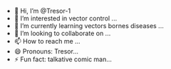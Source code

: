 - 👋 Hi, I’m @Tresor-1
- 👀 I’m interested in vector control ...
- 🌱 I’m currently learning vectors bornes diseases ...
- 💞️ I’m looking to collaborate on ...
- 📫 How to reach me ...
- 😄 Pronouns: Tresor...
- ⚡ Fun fact: talkative comic man...

<!---
Tresor-1/Tresor-1 is a ✨ special ✨ repository because its `README.md` (this file) appears on your GitHub profile.
You can click the Preview link to take a look at your changes.
--->

